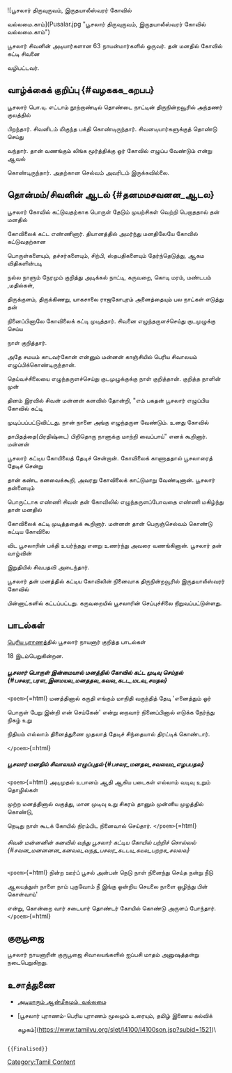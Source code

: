 ![பூசலார் திருவுருவம், இருதயாலீஸ்வரர் கோவில்
வல்லமை.காம்](Pusalar.jpg "பூசலார் திருவுருவம், இருதயாலீஸ்வரர் கோவில் வல்லமை.காம்")
பூசலார் சிவனின் அடியார்களான 63 நாயன்மார்களில் ஒருவர். தன் மனதில் கோவில் கட்டி சிவனை
வழிபட்டவர்.

## வாழ்க்கைக் குறிப்பு {#வழககக_கறபப}

பூசலார் பொ.யு. எட்டாம் நூற்றாண்டில் தொண்டை நாட்டின் திருநின்றவூரில் அந்தணர் குலத்தில்
பிறந்தார். சிவனிடம் மிகுந்த பக்தி கொண்டிருந்தார். சிவனடியார்களுக்குத் தொண்டு செய்து
வந்தார். தான் வணங்கும் லிங்க மூர்த்திக்கு ஓர் கோவில் எழுப்ப வேண்டும் என்று ஆவல்
கொண்டிருந்தார். அதற்கான செல்வம் அவரிடம் இருக்கவில்லை.

## தொன்மம்/சிவனின் ஆடல் {#தனமமசவனன_ஆடல}

பூசலார் கோவில் கட்டுவதற்காக பொருள் தேடும் முயற்சிகள் வெற்றி பெறாததால் தன் மனதில்
கோவிலைக் கட்ட எண்ணினார். தியானத்தில் அமர்ந்து மனதிலேயே கோவில் கட்டுவதற்கான
பொருள்களையும், தச்சர்களையும், சிற்பி, ஸ்தபதிகளையும் தேர்ந்தெடுத்து, ஆகம விதிகளின்படி
நல்ல நாளும் நேரமும் குறித்து அடிக்கல் நாட்டி, கருவறை, கொடி மரம், மண்டபம் ,மதில்கள்,
திருக்குளம், திருக்கிணறு, யாகசாலை ராஜகோபுரம் அனைத்தையும் பல நாட்கள் எடுத்து தன்
நினைப்பினாலே கோவிலைக் கட்டி முடித்தார். சிவனை எழுந்தருளச்செய்து குடமுழுக்கு செய்ய
நாள் குறித்தார்.

அதே சமயம் காடவர்கோன் என்னும் மன்னன் காஞ்சியில் பெரிய சிவாலயம் எழுப்பிக்கொண்டிருந்தான்.
தெய்வச்சிலையை எழுந்தருளச்செய்து குடமுழுக்குக்கு நாள் குறித்தான். குறித்த நாளின் முன்
தினம் இரவில் சிவன் மன்னன் கனவில் தோன்றி, \"எம் பகதன் பூசலார் எழுப்பிய கோவில் கட்டி
முடிப்பப்பட்டுவிட்டது. நான் நாளை அங்கு எழுந்தருள வேண்டும். உனது கோவில்
தாபிதத்தை(பிரதிஷ்டை) பிறிதொரு நாளுக்கு மாற்றி வைப்பாய்\" எனக் கூறினார். மன்னன்
பூசலார் கட்டிய கோயிலைத் தேடிச் சென்றான். கோவிலைக் காணாததால் பூசலாரைத் தேடிச் சென்று
தான் கண்ட கனவைக்கூறி, அவரது கோவிலைக் காட்டுமாறு வேண்டினான். பூசலார் தன்னையும்
பொருட்டாக எண்ணி சிவன் தன் கோவிலில் எழுந்தருளப்போவதை எண்ணி மகிழ்ந்து தான் மனதில்
கோவிலைக் கட்டி முடித்ததைக் கூறினார். மன்னன் தான் பெருஞ்செல்வம் கொண்டு கட்டிய கோவிலை
விட பூசலாரின் பக்தி உயர்ந்தது எனறு உணர்ந்து அவரை வணங்கினான். பூசலார் தன் வாழ்வின்
இறுதியில் சிவபதவி அடைந்தார்.

பூசலார் தன் மனத்தில் கட்டிய கோவிலின் நினைவாக திருநின்றவூரில் இருதயாலீஸ்வரர் கோவில்
பின்னாட்களில் கட்டப்பட்டது. கருவறையில் பூசலாரின் செப்புச்சிலை நிறுவப்பட்டுள்ளது.

## பாடல்கள்

[பெரிய புராணத](பெரிய_புராணம் "wikilink")்தில் பூசலார் நாயனார் குறித்த பாடல்கள்
18 இடம்பெறுகின்றன.

##### பூசலார் பொருள் இன்மையால் மனத்தில் கோவில் கட்ட முடிவு செய்தல் {#பசலர_பரள_இனமயல_மனததல_கவல_கடட_மடவ_சயதல}

`<poem>`{=html} மனத்தினால் கருதி எங்கும் மாநிதி வருந்தித் தேடி \'எனைத்தும் ஓர்
பொருள் பேறு இன்றி என் செய்கேன்\' என்று நைவார் நினைப்பினால் எடுக்க நேர்ந்து நிகழ் உறு
நிதியம் எல்லாம் தினைத்துணை முதலாத் தேடிச் சிந்தையால் திரட்டிக் கொண்டார்.
`</poem>`{=html}

##### பூசலார் மனதில் சிவாலயம் எழுப்புதல் {#பசலர_மனதல_சவலயம_எழபபதல}

`<poem>`{=html} அடிமுதல் உபானம் ஆதி ஆகிய படைகள் எல்லாம் வடிவு உறும் தொழில்கள்
முற்ற மனத்தினால் வகுத்து, மான முடிவு உறு சிகரம் தானும் முன்னிய முழத்தில் கொண்டு,
நெடிது நாள் கூடக் கோயில் நிரம்பிட நினைவால் செய்தார். `</poem>`{=html}

###### சிவன் மன்னனின் கனவில் வந்து பூசலார் கட்டிய கோயில் பற்றிச் சொல்லல் {#சவன_மனனனன_கனவல_வநத_பசலர_கடடய_கயல_பறறச_சலலல}

`<poem>`{=html} நின்ற ஊர்ப் பூசல் அன்பன் நெடு நாள் நினைந்து செய்த நன்று நீடு
ஆலயத்துள் நாளை நாம் புகுவோம் நீ இங்கு ஒன்றிய செயலை நாளை ஒழிந்து பின் கொள்வாய்\'
என்று, கொன்றை வார் சடையார் தொண்டர் கோயில் கொண்டு அருளப் போந்தார். `</poem>`{=html}

## குருபூஜை

பூசலார் நாயனாரின் குருபூஜை சிவாலயங்களில் ஐப்பசி மாதம் அனுஷத்தன்று நடைபெறுகிறது.

## உசாத்துணை

-   [அடியாரும் ஆன்மீகமும், வல்லமை](https://www.vallamai.com/?p=60238)
-   [பூசலார் புராணம்-பெரிய புராணம் மூலமும் உரையும், தமிழ் இணைய கல்விக்
    கழகம்](https://www.tamilvu.org/slet/l4100/l4100son.jsp?subid=1521)\

```{=mediawiki}
{{Finalised}}
```
[Category:Tamil Content](Category:Tamil_Content "wikilink")
